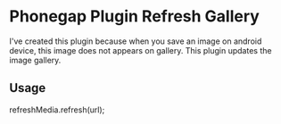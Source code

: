 # Phonegap Plugin Refresh Gallery

I've created this plugin because when you save an image on android device, this image does not appears on gallery. This plugin updates the image gallery.

## Usage

refreshMedia.refresh(url);
